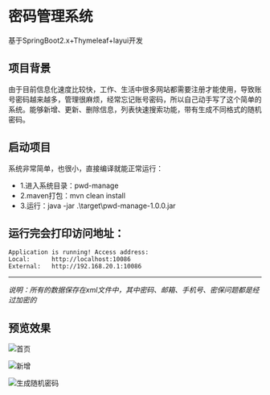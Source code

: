 # 密码管理系统
基于SpringBoot2.x+Thymeleaf+layui开发

## 项目背景
由于目前信息化速度比较快，工作、生活中很多网站都需要注册才能使用，导致账号密码越来越多，管理很麻烦，经常忘记账号密码，所以自己动手写了这个简单的系统。能够新增、更新、删除信息，列表快速搜索功能，带有生成不同格式的随机密码。

## 启动项目
系统非常简单，也很小，直接编译就能正常运行：
- 1.进入系统目录：pwd-manage
- 2.maven打包：mvn clean install
- 3.运行：java -jar .\target\pwd-manage-1.0.0.jar

运行完会打印访问地址：
---------------------------------------------------------
	Application is running! Access address:
	Local:		http://localhost:10086
	External:	http://192.168.20.1:10086
---------------------------------------------------------

*说明：所有的数据保存在xml文件中，其中密码、邮箱、手机号、密保问题都是经过加密的*

## 预览效果
![首页](https://github.com/QaingLiu/pwd-manage/tree/master/img/index.png)

![新增](https://github.com/QaingLiu/pwd-manage/tree/master/img/add.png)

![生成随机密码](https://github.com/QaingLiu/pwd-manage/tree/master/img/ramPwd.png)

